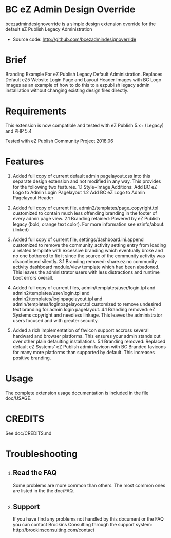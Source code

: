 BC eZ Admin Design Override
========================

bcezadmindesignoverride is a simple design extension override for the default eZ Publish Legacy Administration

- Source code: http://github.com/bcezadmindesignoverride

Brief
=====

Branding Example For eZ Publish Legacy Default Administration. Replaces Default eZ5 Website Login Page and Layout Header Images with BC Logo Images as an example of how to do this to a ezpublish legacy admin installlation without changing existing design files directly.

Requirements
============

This extension is now compatible and tested with eZ Publish 5.x+ (Legacy) and PHP 5.4

Tested with eZ Publish Community Project 2018.06


Features
===========================

1. Added full copy of current default admin pagelayout.css into this separate design extension and not modified in any way. This provides for the following two features.
1.1 Style+Image Additions: Add BC eZ Logo to Admin Login Pagelayout
1.2 Add BC eZ Logo to Admin Pagelayout Header

2. Added full copy of current file, admin2/templates/page_copyright.tpl customized to contain much less offending branding in the footer of every admin page view.
2.1 Branding retained: Powered by eZ Publish legacy (bold, orange text color). For more information see ezinfo/about. (linked)

3. Added full copy of current file, settings/dashboard.ini.append customized to remove the community_activity setting entry from loading a related template with excessive branding which eventually broke and no one bothered to fix it since the source of the community activity was discontinued silently.
3.1 Branding removed: share.ez.no community activity dashboard module/view template which had been abadoned. This leaves the administrator users with less distractions and runtime boot errors overall.

4. Added full copy of current files, admin/templates/user/login.tpl and admin2/templates/user/login.tpl and admin2/templates/loginpagelayout.tpl and admin/templates/loginpagelayout.tpl customized to remove undesired text branding for admin login pagelayout.
4.1 Branding removed: eZ Systems copyright and needless linkage. This leaves the administrator users focused and with greater security.

5. Added a rich implementation of favicon support accross several hardward and browser platforms. This ensures your admin stands out over other plain defaulting installations.
5.1 Branding removed: Replaced default eZ Systems' eZ Publish admin favicon with BC Branded favicons for many more platforms than supported by default. This increases positive branding.


Usage
===========================

The complete extension usage documentation is included in the file doc/USAGE.


CREDITS
=======

See doc/CREDITS.md


Troubleshooting
===============

1. Read the FAQ
   ------------

   Some problems are more common than others. The most common ones
   are listed in the the doc/FAQ.

2. Support
   -------

   If you have find any problems not handled by this document or the FAQ you
   can contact Brookins Consulting through the support system:
   http://brookinsconsulting.com/contact